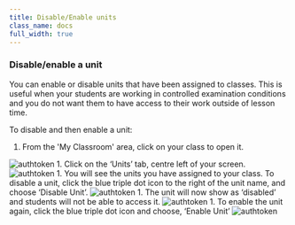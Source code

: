 ```yaml
---
title: Disable/Enable units
class_name: docs
full_width: true
---
```

### Disable/enable a unit

You can enable or disable units that have been assigned to classes. This is useful when your students are working in controlled examination conditions and you do not want them to have access to their work outside of lesson time.

To disable and then enable a unit:

1. From the 'My Classroom' area, click on your class to open it. 
<img alt="authtoken" src="/img/docs/manage_classes/year_10_class.png" class="simple"/>
1. Click on the ‘Units’ tab, centre left of your screen.
<img alt="authtoken" src="/img/docs/manage_classes/units_tab.png" class="simple"/>
1. You will see the units you have assigned to your class. To disable a unit, click the blue triple dot icon to the right of the unit name, and choose ‘Disable Unit’. 
<img alt="authtoken" src="/img/docs/manage_classes/disable_enable_unit/disable_unit.png" class="simple"/>
1. The unit will now show as ‘disabled’ and students will not be able to access it. 
<img alt="authtoken" src="/img/docs/manage_classes/disable_enable_unit/disable_unit_after.png" class="simple"/>
1. To enable the unit again, click the blue triple dot icon and choose, ‘Enable Unit’ 
<img alt="authtoken" src="/img/docs/manage_classes/disable_enable_unit/enable_unit.png" class="simple"/>

